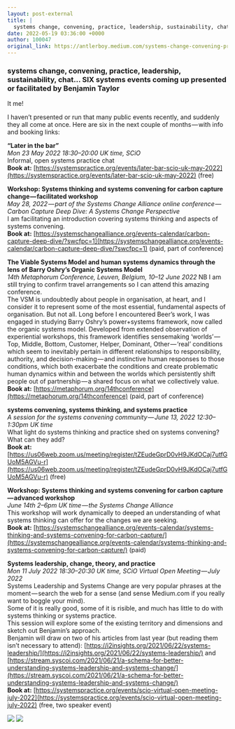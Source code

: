 ```yaml
---
layout: post-external
title: |
  systems change, convening, practice, leadership, sustainability, chat… SIX systems events coming up…
date: 2022-05-19 03:36:00 +0000
author: 100047
original_link: https://antlerboy.medium.com/systems-change-convening-practice-leadership-sustainability-chat-six-systems-events-coming-up-db2d6814555?source=rss-97852f5a56ae------2
---
```


### systems change, convening, practice, leadership, sustainability, chat… SIX systems events coming up presented or facilitated by Benjamin Taylor

It me!

I haven’t presented or run that many public events recently, and suddenly they all come at once. Here are six in the next couple of months — with info and booking links:

**“Later in the bar”**  
_Mon 23 May 2022 18:30–20:00 UK time, SCiO_  
Informal, open systems practice chat  
**Book at:** [https://systemspractice.org/events/later-bar-scio-uk-may-2022](https://systemspractice.org/events/later-bar-scio-uk-may-2022) (free)

**Workshop: Systems thinking and systems convening for carbon capture change — facilitated workshop**  
_May 28, 2022 — part of the Systems Change Alliance online conference — Carbon Capture Deep Dive: A Systems Change Perspective_  
I am facilitating an introduction covering systems thinking and aspects of systems convening.  
**Book at:** [https://systemschangealliance.org/events-calendar/carbon-capture-deep-dive/?swcfpc=1](https://systemschangealliance.org/events-calendar/carbon-capture-deep-dive/?swcfpc=1) (paid, part of conference)

**The Viable Systems Model and human systems dynamics through the lens of Barry Oshry’s Organic Systems Model**  
_14th Metaphorum Conference, Leuven, Belgium, 10–12 June 2022_ NB I am still trying to confirm travel arrangements so I can attend this amazing conference.  
The VSM is undoubtedly about people in organisation, at heart, and I consider it to represent some of the most essential, fundamental aspects of organisation. But not all. Long before I encountered Beer’s work, I was engaged in studying Barry Oshry’s power+systems framework, now called the organic systems model. Developed from extended observation of experiential workshops, this framework identifies sensemaking ‘worlds’ — Top, Middle, Bottom, Customer, Helper, Dominant, Other — ‘real’ conditions which seem to inevitably pertain in different relationships to responsibility, authority, and decision-making — and instinctive human responses to those conditions, which both exacerbate the conditions and create problematic human dynamics within and between the worlds which persistently shift people out of partnership — a shared focus on what we collectively value.  
**Book at:** [https://metaphorum.org/14thconference](https://metaphorum.org/14thconference) (paid, part of conference)

**systems convening, systems thinking, and systems practice**  
_A session for the systems convening community — June 13, 2022 12:30–1:30pm UK time_  
What light do systems thinking and practice shed on systems convening? What can they add?  
**Book at:** [https://us06web.zoom.us/meeting/register/tZEudeGprD0vH9JKdOCaj7utfGUoM5AGVu-r](https://us06web.zoom.us/meeting/register/tZEudeGprD0vH9JKdOCaj7utfGUoM5AGVu-r) (free)

**Workshop: Systems thinking and systems convening for carbon capture — advanced workshop**  
_June 14th 2–6pm UK time — the Systems Change Alliance_  
This workshop will work dynamically to deeped an understanding of what systems thinking can offer for the changes we are seeking.  
**Book at:** [https://systemschangealliance.org/events-calendar/systems-thinking-and-systems-convening-for-carbon-capture/](https://systemschangealliance.org/events-calendar/systems-thinking-and-systems-convening-for-carbon-capture/) (paid)

**Systems leadership, change, theory, and practice**  
_Mon 11 July 2022 18:30–20:30 UK time, SCiO Virtual Open Meeting — July 2022_  
Systems Leadership and Systems Change are very popular phrases at the moment — search the web for a sense (and sense Medium.com if you really want to boggle your mind).  
Some of it is really good, some of it is risible, and much has little to do with systems thinking or systems practice.  
This session will explore some of the existing territory and dimensions and sketch out Benjamin’s approach.  
Benjamin will draw on two of his articles from last year (but reading them isn’t necessary to attend): [https://i2insights.org/2021/06/22/systems-leadership/](https://i2insights.org/2021/06/22/systems-leadership/) and [https://stream.syscoi.com/2021/06/21/a-schema-for-better-understanding-systems-leadership-and-systems-change/](https://stream.syscoi.com/2021/06/21/a-schema-for-better-understanding-systems-leadership-and-systems-change/)  
**Book at:** [https://systemspractice.org/events/scio-virtual-open-meeting-july-2022](https://systemspractice.org/events/scio-virtual-open-meeting-july-2022) (free, two speaker event)

![](https://cdn-images-1.medium.com/max/960/1*v2ryK6dUP6-M9CiAW1VO2A.jpeg)
 ![](https://medium.com/_/stat?event=post.clientViewed&referrerSource=full_rss&postId=db2d6814555)

